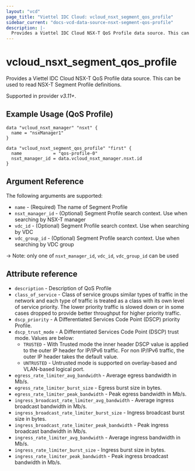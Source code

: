 ```yaml
---
layout: "vcd"
page_title: "Viettel IDC Cloud: vcloud_nsxt_segment_qos_profile"
sidebar_current: "docs-vcd-data-source-nsxt-segment-qos-profile"
description: |-
  Provides a Viettel IDC Cloud NSX-T QoS Profile data source. This can be used to read NSX-T Segment Profile definitions.
---
```


# vcloud\_nsxt\_segment\_qos\_profile

Provides a Viettel IDC Cloud NSX-T QoS Profile data source. This can be used to read NSX-T Segment Profile definitions.

Supported in provider *v3.11+*.

## Example Usage (QoS Profile)

```hcl
data "vcloud_nsxt_manager" "nsxt" {
  name = "nsxManager1"
}

data "vcloud_nsxt_segment_qos_profile" "first" {
  name            = "qos-profile-0"
  nsxt_manager_id = data.vcloud_nsxt_manager.nsxt.id
}
```


## Argument Reference

The following arguments are supported:

* `name` - (Required) The name of Segment Profile
* `nsxt_manager_id` - (Optional) Segment Profile search context. Use when searching by NSX-T manager
* `vdc_id` - (Optional) Segment Profile search context. Use when searching by VDC
* `vdc_group_id` - (Optional) Segment Profile search context. Use when searching by VDC group

-> Note: only one of `nsxt_manager_id`, `vdc_id`, `vdc_group_id` can be used

## Attribute reference

* `description` - Description of QoS Profile
* `class_of_service` - Class of service groups similar types of traffic in the network and each type
  of traffic is treated as a class with its own level of service priority. The lower priority
  traffic is slowed down or in some cases dropped to provide better throughput for higher priority
  traffic.
* `dscp_priority` - A Differentiated Services Code Point (DSCP) priority
  Profile. 
* `dscp_trust_mode` - A Differentiated Services Code Point (DSCP) trust mode. Values are below:
  * `TRUSTED` - With Trusted mode the inner header DSCP value is applied to the outer IP header for
    IP/IPv6 traffic. For non IP/IPv6 traffic, the outer IP header takes the default value.
  * `UNTRUSTED` - Untrusted mode is supported on overlay-based and VLAN-based logical port. 
* `egress_rate_limiter_avg_bandwidth` - Average egress bandwidth in Mb/s.
* `egress_rate_limiter_burst_size` - Egress burst size in bytes.
* `egress_rate_limiter_peak_bandwidth` - Peak egress bandwidth in Mb/s.
* `ingress_broadcast_rate_limiter_avg_bandwidth` - Average ingress broadcast bandwidth in Mb/s.
* `ingress_broadcast_rate_limiter_burst_size` - Ingress broadcast burst size in bytes.
* `ingress_broadcast_rate_limiter_peak_bandwidth` - Peak ingress broadcast bandwidth in Mb/s.
* `ingress_rate_limiter_avg_bandwidth` - Average ingress bandwidth in Mb/s.
* `ingress_rate_limiter_burst_size` - Ingress burst size in bytes.
* `ingress_rate_limiter_peak_bandwidth` - Peak ingress broadcast bandwidth in Mb/s.

